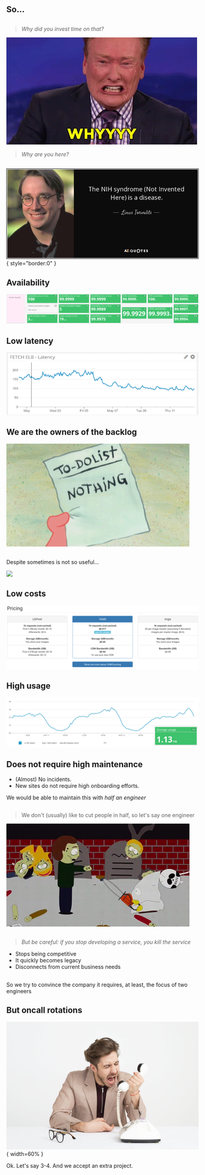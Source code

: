 #

## So... 

##

> *Why did you invest time on that?* 

![](why.gif)

> *Why are you here?* 

<!--
* Sites were doing already that. 
    * So *saving sites time*
* *Cost effective*
    * SaaS is expensive at Schibsted scale
    * We can build & maintain what we really need
* *Close to the Schibsted sites*
    * not just latency (multiregion setup); also feature-set, compliance...
* But solving *other sites needs*:
    * Storage management
    * Document transformation
    * Video streaming
-->

##

![](quote-the-nih-syndrome-not-invented-here-is-a-disease-linus-torvalds-111-83-04.jpg){ style="border:0" }

## Availability
![](availability.png)

## Low latency
![](latencyTransfAfterCache.png)

## We are the owners of the backlog

![](todoList.gif)

## 

Despite sometimes is not so useful...

![](whatdoyouwant.gif)

## Low costs
![](pricing.png)

## High usage
![](usage.jpg)

## Does not require high maintenance

* (Almost) No incidents. 
* New sites do not require high onboarding efforts.

We would be able to maintain this with *half an engineer*

##

> We don't (usually) like to cut people in half, so let's say one engineer

![](cuthalf.gif)

##

> *But be careful: if you stop developing a service, you kill the service*

* Stops being competitive
* It quickly becomes legacy
* Disconnects from current business needs

## 

So we try to convince the company it requires, at least, the focus of two engineers

## But oncall rotations

![](oncall.jpeg){ width=60% }

Ok. Let's say 3-4. And we accept an extra project.

